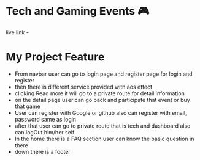 # Tech and Gaming Events 🎮

live link - 

# My Project Feature
- From navbar user can go to login page and register page for login and register
- then there is different service provided with aos effect 
- clicking Read more it will go to a private route for detail information
- on the detail page user can go back and participate that event or buy that game
- User can register with Google or github also can register with email, password same as login
- after that user can go to private route that is tech and dashboard also can logOut him/her self
- In the home there is a FAQ section user can know the basic question in there 
- down there is a footer
